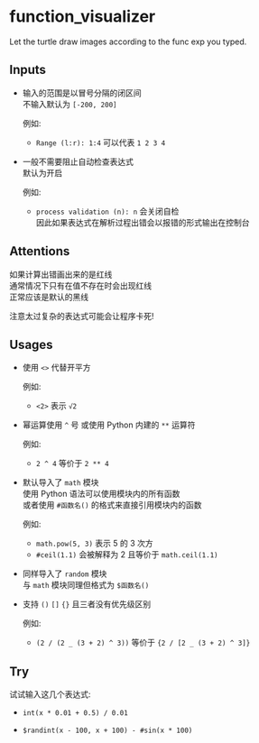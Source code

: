 # function_visualizer

Let the turtle draw images according to the func exp you typed.

## Inputs

- 输入的范围是以冒号分隔的闭区间  
  不输入默认为 `[-200, 200]`

  例如:

  - `Range (l:r): 1:4` 可以代表 `1 2 3 4`

- 一般不需要阻止自动检查表达式  
  默认为开启

  例如:

  - `process validation (n): n` 会关闭自检  
    因此如果表达式在解析过程出错会以报错的形式输出在控制台

## Attentions

如果计算出错画出来的是红线  
通常情况下只有在值不存在时会出现红线  
正常应该是默认的黑线

注意太过复杂的表达式可能会让程序卡死!

## Usages

- 使用 `<>` 代替开平方

  例如:

  - `<2>` 表示 `√2`

- 幂运算使用 `^` 号
  或使用 Python 内建的 `**` 运算符

  例如:

  - `2 ^ 4` 等价于 `2 ** 4`

- 默认导入了 `math` 模块  
  使用 Python 语法可以使用模块内的所有函数  
  或者使用 `#函数名()` 的格式来直接引用模块内的函数

  例如:

  - `math.pow(5, 3)` 表示 5 的 3 次方
  - `#ceil(1.1)` 会被解释为 2 且等价于 `math.ceil(1.1)`

- 同样导入了 `random` 模块  
  与 `math` 模块同理但格式为 `$函数名()`
- 支持 `()` `[]` `{}` 且三者没有优先级区别

  例如:

  - `(2 / (2 _ (3 + 2) ^ 3))` 等价于 `{2 / [2 _ (3 + 2) ^ 3]}`

## Try

试试输入这几个表达式:

- ```
  int(x * 0.01 + 0.5) / 0.01
  ```
- ```
  $randint(x - 100, x + 100) - #sin(x * 100)
  ```
